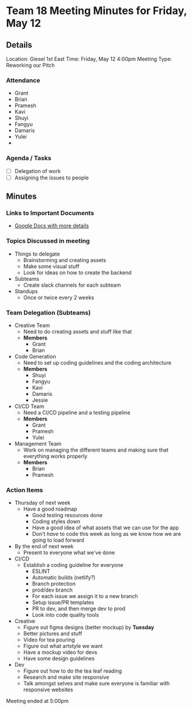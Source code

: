 # Team 18 Meeting Minutes for Friday, May 12

## Details

Location: Giesel 1st East
Time: Friday, May 12 4:00pm
Meeting Type: Reworking our Pitch

### Attendance
- Grant
- Brian
- Pramesh
- Kavi
- Shuyi
- Fangyu
- Damaris
- Yulei
- 


### Agenda / Tasks
- [ ] Delegation of work
- [ ] Assigning the issues to people

## Minutes

### Links to Important Documents
- [Google Docs with more details](https://docs.google.com/document/d/1JezWzzdS7xpDPmtYzGWAP4wgzL_Lw-7Lxp0NKwXPNgI/edit#)

### Topics Discussed in meeting
- Things to delegate
  - Brainstorming and creating assets
  - Make some visual stuff
  - Look for ideas on how to create the backend
- Subteams
  - Create slack channels for each subteam
- Standups
  - Once or twice every 2 weeks

### Team Delegation (Subteams)
- Creative Team
  - Need to do creating assets and stuff like that
  - **Members**
    - Grant
    - Brian
- Code Generation
  - Need to set up coding guidelines and the coding architecture
  - **Members**
    - Shuyi
    - Fangyu
    - Kavi
    - Damaris
    - Jessie
- CI/CD Team
  - Need a CI/CD pipeline and a testing pipeline
  - **Members**
    - Grant
    - Pramesh
    - Yulei
- Management Team
  - Work on managing the different teams and making sure that everything works properly
  - **Members**
    - Brian
    - Pramesh

### Action Items
- Thursday of next week
  - Have a good roadmap
    - Good testing resources done
    - Coding styles down
    - Have a good idea of what assets that we can use for the app
    - Don't *have* to code this week as long as we know how we are going to load forward
- By the end of next week
  - Present to everyone what we've done
- CI/CD
  - Establish a coding guideline for everyone
    - ESLINT
    - Automatic builds (netlify?)
    - Branch protection
    - prod/dev branch
    - For each issue we assign it to a new branch
    - Setup issue/PR templates
    - PR to dev, and then merge dev to prod
    - Look into code quality tools
- Creative
  - Figure out figma designs (better mockup) by **Tuesday**
  - Better pictures and stuff
  - Video for tea pouring
  - Figure out what artstyle we want
  - Have a mockup video for devs
  - Have some design guidelines
- Dev
  - Figure out how to do the tea leaf reading
  - Research and make site responsive
  - Talk amongst selves and make sure everyone is familiar with responsive websites

Meeting ended at 5:00pm

